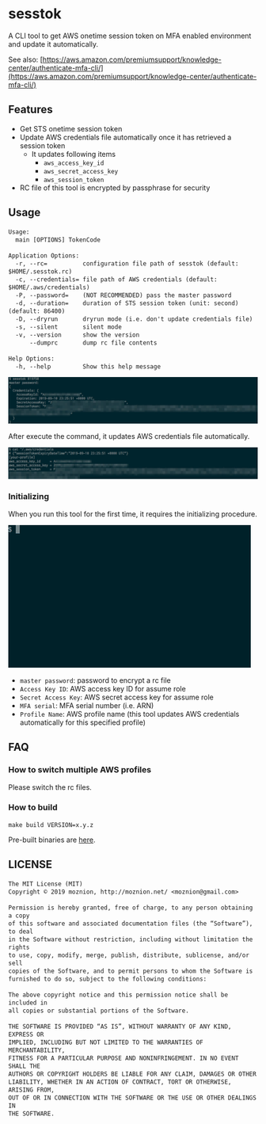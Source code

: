 # sesstok

A CLI tool to get AWS onetime session token on MFA enabled environment and update it automatically.

See also: [https://aws.amazon.com/premiumsupport/knowledge-center/authenticate-mfa-cli/](https://aws.amazon.com/premiumsupport/knowledge-center/authenticate-mfa-cli/)

## Features

- Get STS onetime session token
- Update AWS credentials file automatically once it has retrieved a session token
  - It updates following items
    - `aws_access_key_id`
    - `aws_secret_access_key`
    - `aws_session_token`
- RC file of this tool is encrypted by passphrase for security

## Usage

```
Usage:
  main [OPTIONS] TokenCode

Application Options:
  -r, --rc=          configuration file path of sesstok (default: $HOME/.sesstok.rc)
  -c, --credentials= file path of AWS credentials (default: $HOME/.aws/credentials)
  -P, --password=    (NOT RECOMMENDED) pass the master password
  -d, --duration=    duration of STS session token (unit: second) (default: 86400)
  -D, --dryrun       dryrun mode (i.e. don't update credentials file)
  -s, --silent       silent mode
  -v, --version      show the version
      --dumprc       dump rc file contents

Help Options:
  -h, --help         Show this help message
```

![usage](./doc/usage.png)

After execute the command, it updates AWS credentials file automatically.

![updated_credentials](./doc/credentials.png)

### Initializing

When you run this tool for the first time, it requires the initializing procedure.

![initializing](./doc/init.gif)

- `master password`: password to encrypt a rc file
- `Access Key ID`: AWS access key ID for assume role
- `Secret Access Key`: AWS secret access key for assume role
- `MFA serial`: MFA serial number (i.e. ARN)
- `Profile Name`: AWS profile name (this tool updates AWS credentials automatically for this specified profile)

## FAQ

### How to switch multiple AWS profiles

Please switch the rc files.

### How to build

```
make build VERSION=x.y.z
```

Pre-built binaries are [here](https://github.com/moznion/sesstok/releases).

LICENSE
--

```
The MIT License (MIT)
Copyright © 2019 moznion, http://moznion.net/ <moznion@gmail.com>

Permission is hereby granted, free of charge, to any person obtaining a copy
of this software and associated documentation files (the “Software”), to deal
in the Software without restriction, including without limitation the rights
to use, copy, modify, merge, publish, distribute, sublicense, and/or sell
copies of the Software, and to permit persons to whom the Software is
furnished to do so, subject to the following conditions:

The above copyright notice and this permission notice shall be included in
all copies or substantial portions of the Software.

THE SOFTWARE IS PROVIDED “AS IS”, WITHOUT WARRANTY OF ANY KIND, EXPRESS OR
IMPLIED, INCLUDING BUT NOT LIMITED TO THE WARRANTIES OF MERCHANTABILITY,
FITNESS FOR A PARTICULAR PURPOSE AND NONINFRINGEMENT. IN NO EVENT SHALL THE
AUTHORS OR COPYRIGHT HOLDERS BE LIABLE FOR ANY CLAIM, DAMAGES OR OTHER
LIABILITY, WHETHER IN AN ACTION OF CONTRACT, TORT OR OTHERWISE, ARISING FROM,
OUT OF OR IN CONNECTION WITH THE SOFTWARE OR THE USE OR OTHER DEALINGS IN
THE SOFTWARE.
```

